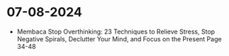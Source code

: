 # 07-08-2024

- Membaca Stop Overthinking: 23 Techniques to Relieve Stress, Stop Negative Spirals, Declutter Your Mind, and Focus on the Present Page 34-48